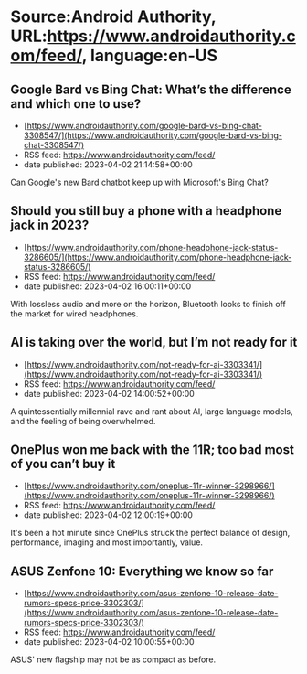 # Source:Android Authority, URL:https://www.androidauthority.com/feed/, language:en-US

## Google Bard vs Bing Chat: What’s the difference and which one to use?
 - [https://www.androidauthority.com/google-bard-vs-bing-chat-3308547/](https://www.androidauthority.com/google-bard-vs-bing-chat-3308547/)
 - RSS feed: https://www.androidauthority.com/feed/
 - date published: 2023-04-02 21:14:58+00:00

Can Google's new Bard chatbot keep up with Microsoft's Bing Chat?

## Should you still buy a phone with a headphone jack in 2023?
 - [https://www.androidauthority.com/phone-headphone-jack-status-3286605/](https://www.androidauthority.com/phone-headphone-jack-status-3286605/)
 - RSS feed: https://www.androidauthority.com/feed/
 - date published: 2023-04-02 16:00:11+00:00

With lossless audio and more on the horizon, Bluetooth looks to finish off the market for wired headphones.

## AI is taking over the world, but I’m not ready for it
 - [https://www.androidauthority.com/not-ready-for-ai-3303341/](https://www.androidauthority.com/not-ready-for-ai-3303341/)
 - RSS feed: https://www.androidauthority.com/feed/
 - date published: 2023-04-02 14:00:52+00:00

A quintessentially millennial rave and rant about AI, large language models, and the feeling of being overwhelmed.

## OnePlus won me back with the 11R; too bad most of you can’t buy it
 - [https://www.androidauthority.com/oneplus-11r-winner-3298966/](https://www.androidauthority.com/oneplus-11r-winner-3298966/)
 - RSS feed: https://www.androidauthority.com/feed/
 - date published: 2023-04-02 12:00:19+00:00

It's been a hot minute since OnePlus struck the perfect balance of design, performance, imaging and most importantly, value.

## ASUS Zenfone 10: Everything we know so far
 - [https://www.androidauthority.com/asus-zenfone-10-release-date-rumors-specs-price-3302303/](https://www.androidauthority.com/asus-zenfone-10-release-date-rumors-specs-price-3302303/)
 - RSS feed: https://www.androidauthority.com/feed/
 - date published: 2023-04-02 10:00:55+00:00

ASUS' new flagship may not be as compact as before.

